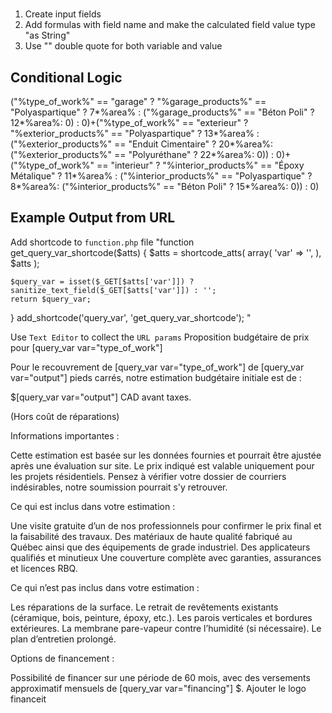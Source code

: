#

1. Create input fields
2. Add formulas with field name and make the calculated field value type "as String"
3. Use "" double quote for both variable and value

## Conditional Logic

("%type_of_work%" == "garage" ? "%garage_products%" == "Polyaspartique" ? 7*%area% : ("%garage_products%" == "Béton Poli" ? 12*%area%: 0) : 0)+("%type_of_work%" == "exterieur" ? "%exterior_products%" == "Polyaspartique" ? 13*%area% : ("%exterior_products%" == "Enduit Cimentaire" ? 20*%area%: ("%exterior_products%" == "Polyuréthane" ? 22*%area%: 0)) : 0)+("%type_of_work%" == "interieur" ? "%interior_products%" == "Époxy Métalique" ? 11*%area% : ("%interior_products%" == "Polyaspartique" ? 8*%area%: ("%interior_products%" == "Béton Poli" ? 15*%area%: 0)) : 0)

## Example Output from URL

Add shortcode to `function.php` file
"function get_query_var_shortcode($atts) {
$atts = shortcode_atts(
array(
'var' => '',
),
$atts
);

    $query_var = isset($_GET[$atts['var']]) ? sanitize_text_field($_GET[$atts['var']]) : '';
    return $query_var;

}
add_shortcode('query_var', 'get_query_var_shortcode');
"

Use `Text Editor` to collect the `URL params`
Proposition budgétaire de prix pour [query_var var="type_of_work"]

Pour le recouvrement de [query_var var="type_of_work"] de [query_var var="output"] pieds carrés, notre estimation budgétaire initiale est de :

$[query_var var="output"] CAD avant taxes.

(Hors coût de réparations)

Informations importantes :

Cette estimation est basée sur les données fournies et pourrait être ajustée après une évaluation sur site.
Le prix indiqué est valable uniquement pour les projets résidentiels.
Pensez à vérifier votre dossier de courriers indésirables, notre soumission pourrait s'y retrouver.

Ce qui est inclus dans votre estimation :

Une visite gratuite d’un de nos professionnels pour confirmer le prix final et la faisabilité des travaux.
Des matériaux de haute qualité fabriqué au Québec ainsi que des équipements de grade industriel.
Des applicateurs qualifiés et minutieux
Une couverture complète avec garanties, assurances et licences RBQ.

Ce qui n’est pas inclus dans votre estimation :

Les réparations de la surface.
Le retrait de revêtements existants (céramique, bois, peinture, époxy, etc.).
Les parois verticales et bordures extérieures.
La membrane pare-vapeur contre l’humidité (si nécessaire).
Le plan d’entretien prolongé.

Options de financement :

Possibilité de financer sur une période de 60 mois, avec des versements approximatif mensuels de [query_var var="financing"] $. Ajouter le logo financeit
